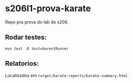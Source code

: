 # s206l1-prova-karate
Repo pra prova do lab de s206.

## Rodar testes:
```
mvn test -D test=GorestRunner
```

## Relatorios:

Localizados em `target/karate-reports/karate-summary.html`.